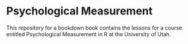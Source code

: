 # Psychological Measurement
This repository for a bookdown book contains the lessons for a course entitled Psychological Measurement in R at the University of Utah. 

